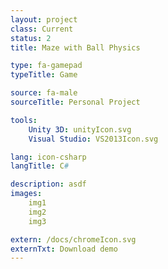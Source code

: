 ```yaml
---
layout: project
class: Current
status: 2
title: Maze with Ball Physics

type: fa-gamepad
typeTitle: Game

source: fa-male
sourceTitle: Personal Project

tools:
    Unity 3D: unityIcon.svg
    Visual Studio: VS2013Icon.svg

lang: icon-csharp
langTitle: C#

description: asdf
images: 
    img1
    img2
    img3

extern: /docs/chromeIcon.svg
externTxt: Download demo
---
```

